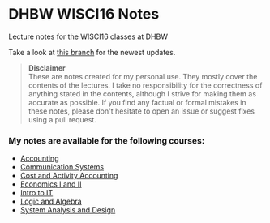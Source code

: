 # DHBW WISCI16 Notes

Lecture notes for the WISCI16 classes at DHBW

Take a look at [this branch](https://github.com/bKiraly/DHBW_WISCI16_Notes/blob/new_no/README.md) for the newest updates.

> **Disclaimer**  
> These are notes created for my personal use. They mostly cover the contents of the lectures. I take no responsibility for the correctness of anything stated in the contents, although I strive for making them as accurate as possible. If you find any factual or formal mistakes in these notes, please don't hesitate to open an issue or suggest fixes using a pull request.

### My notes are available for the following courses:

* [Accounting](https://rawgit.com/bKiraly/DHBW_WISCI16_Notes/master/HTML/Accounting.html)
* [Communication Systems](https://rawgit.com/bKiraly/DHBW_WISCI16_Notes/master/HTML/Communication%20Systems.html)
* [Cost and Activity Accounting](https://rawgit.com/bKiraly/DHBW_WISCI16_Notes/master/HTML/Cost%20and%20Activity%20Accounting.html)
* [Economics I and II](https://rawgit.com/bKiraly/DHBW_WISCI16_Notes/master/HTML/Econ.html)
* [Intro to IT](https://rawgit.com/bKiraly/DHBW_WISCI16_Notes/master/HTML/Intro%20to%20IT.html)
* [Logic and Algebra](https://rawgit.com/bKiraly/DHBW_WISCI16_Notes/master/HTML/Logic%20and%20Algebra.html)
* [System Analysis and Design](https://rawgit.com/bKiraly/DHBW_WISCI16_Notes/master/HTML/System%20Analysis%20and%20Design.html)
